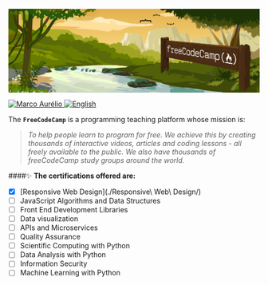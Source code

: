 <p style="display: flex; align-itens: center; justify-content: center">
  <img src="./.github/fcc_logo.png" alt="cover" width="100%" />
</p>

<p align="left">	
   <a href="https://www.linkedin.com/in/omarcoaur3lio/">
      <img alt="Marco Aurélio" src="https://img.shields.io/badge/-Marco Aurélio-000?style=flat&logo=Linkedin&logoColor=000&labelColor=A9E8E0" />
   </a>
   <a href="./README_pt.md">
      <img alt="English" src="https://img.shields.io/badge/-Read in Portuguese -000?style=flat&logo=google-translate&logoColor=000&labelColor=A9E8E0" />
   </a>
</p>



The **`FreeCodeCamp`**  is a programming teaching platform whose mission is:  

>*To help people learn to program for free. We achieve this by creating thousands of interactive videos, articles and coding lessons - all freely available to the public. We also have thousands of freeCodeCamp study groups around the world.*

####:sparkles: **The certifications offered are:**

- [x] [Responsive Web Design](./Responsive\ Web\ Design/)
- [ ] JavaScript Algorithms and Data Structures
- [ ] Front End Development Libraries
- [ ] Data visualization
- [ ] APIs and Microservices
- [ ] Quality Assurance
- [ ] Scientific Computing with Python
- [ ] Data Analysis with Python
- [ ] Information Security
- [ ] Machine Learning with Python
